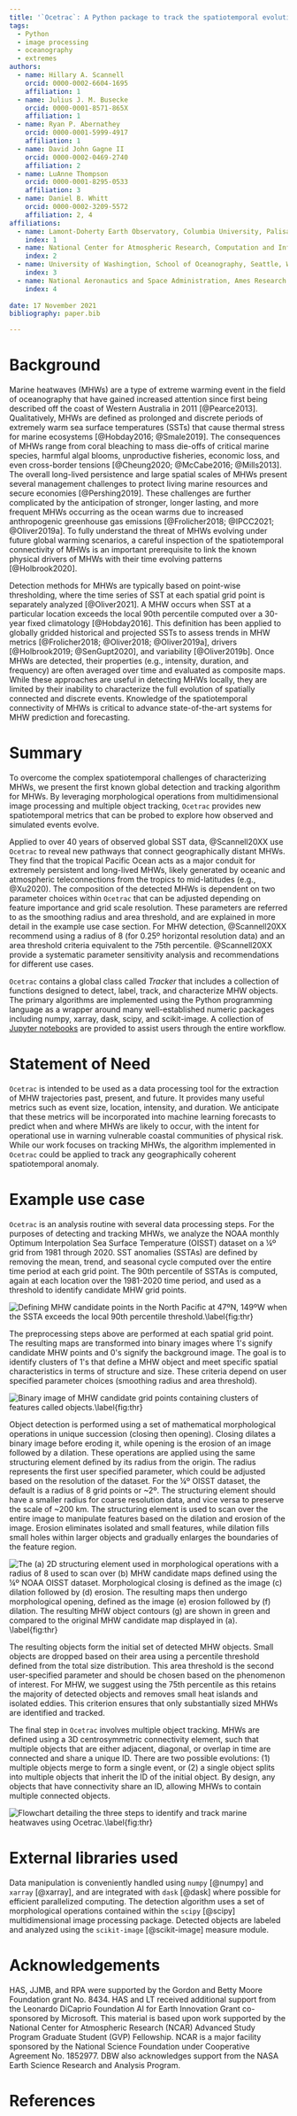 ```yaml
---
title: '`Ocetrac`: A Python package to track the spatiotemporal evolution of marine heatwaves'
tags:
  - Python
  - image processing
  - oceanography
  - extremes
authors:
  - name: Hillary A. Scannell
    orcid: 0000-0002-6604-1695
    affiliation: 1
  - name: Julius J. M. Busecke
    orcid: 0000-0001-8571-865X
    affiliation: 1
  - name: Ryan P. Abernathey
    orcid: 0000-0001-5999-4917
    affiliation: 1
  - name: David John Gagne II
    orcid: 0000-0002-0469-2740
    affiliation: 2
  - name: LuAnne Thompson
    orcid: 0000-0001-8295-0533
    affiliation: 3
  - name: Daniel B. Whitt
    orcid: 0000-0002-3209-5572
    affiliation: 2, 4
affiliations:
  - name: Lamont-Doherty Earth Observatory, Columbia University, Palisades, New York, USA
    index: 1
  - name: National Center for Atmospheric Research, Computation and Information Systems Laboratory, Boulder, Colorado, USA
    index: 2
  - name: University of Washingtion, School of Oceanography, Seattle, Washington, USA
    index: 3
  - name: National Aeronautics and Space Administration, Ames Research Center, Moffett Field, California, USA
    index: 4
    
date: 17 November 2021
bibliography: paper.bib

---
```


# Background

Marine heatwaves (MHWs) are a type of extreme warming event in the field of oceanography that have gained increased attention since first being described off the coast of Western Australia in 2011 [@Pearce2013]. Qualitatively, MHWs are defined as prolonged and discrete periods of extremely warm sea surface temperatures (SSTs) that cause thermal stress for marine ecosystems [@Hobday2016; @Smale2019]. The consequences of MHWs range from coral bleaching to mass die-offs of critical marine species, harmful algal blooms, unproductive fisheries, economic loss, and even cross-border tensions [@Cheung2020; @McCabe2016; @Mills2013]. The overall long-lived persistence and large spatial scales of MHWs present several management challenges to protect living marine resources and secure economies [@Pershing2019]. These challenges are further complicated by the anticipation of stronger, longer lasting, and more frequent MHWs occurring as the ocean warms due to increased anthropogenic greenhouse gas emissions [@Frolicher2018; @IPCC2021; @Oliver2019a]. To fully understand the threat of MHWs evolving under future global warming scenarios, a careful inspection of the spatiotemporal connectivity of MHWs is an important prerequisite to link the known physical drivers of MHWs with their time evolving patterns [@Holbrook2020]. 

Detection methods for MHWs are typically based on point-wise thresholding, where the time series of SST at each spatial grid point is separately analyzed [@Oliver2021]. A MHW occurs when SST at a particular location exceeds the local 90th percentile computed over a 30-year fixed climatology [@Hobday2016]. This definition has been applied to globally gridded historical and projected SSTs to assess trends in MHW metrics [@Frolicher2018; @Oliver2018; @Oliver2019a], drivers [@Holbrook2019; @SenGupt2020], and variability [@Oliver2019b]. Once MHWs are detected, their properties (e.g., intensity, duration, and frequency) are often averaged over time and evaluated as composite maps. While these approaches are useful in detecting MHWs locally, they are limited by their inability to characterize the full evolution of spatially connected and discrete events. Knowledge of the spatiotemporal connectivity of MHWs is critical to advance state-of-the-art systems for MHW prediction and forecasting.

# Summary

To overcome the complex spatiotemporal challenges of characterizing MHWs, we present the first known global detection and tracking algorithm for MHWs. By leveraging morphological operations from multidimensional image processing and multiple object tracking, `Ocetrac` provides new spatiotemporal metrics that can be probed to explore how observed and simulated events evolve. 

Applied to over 40 years of observed global SST data, @Scannell20XX use `Ocetrac` to reveal new pathways that connect geographically distant MHWs. They find that the tropical Pacific Ocean acts as a major conduit for extremely persistent and long-lived MHWs, likely generated by oceanic and atmospheric teleconnections from the tropics to mid-latitudes (e.g., @Xu2020). The composition of the detected MHWs is dependent on two parameter choices within `Ocetrac` that can be adjusted depending on feature importance and grid scale resolution. These parameters are referred to as the smoothing radius and area threshold, and are explained in more detail in the example use case section. For MHW detection, @Scannell20XX recommend using a radius of 8 (for 0.25º horizontal resolution data) and an area threshold criteria equivalent to the 75th percentile. @Scannell20XX provide a systematic parameter sensitivity analysis and recommendations for different use cases.  

`Ocetrac` contains a global class called *Tracker* that includes a collection of functions designed to detect, label, track, and characterize MHW objects. The primary algorithms are implemented using the Python programming language as a wrapper around many well-established numeric packages including numpy, xarray, dask, scipy, and scikit-image. A collection of [Jupyter notebooks](https://github.com/ocetrac/ocetrac/tree/main/notebooks) are provided to assist users through the entire workflow.

# Statement of Need

`Ocetrac` is intended to be used as a data processing tool for the extraction of MHW trajectories past, present, and future. It provides many useful metrics such as event size, location, intensity, and duration. We anticipate that these metrics will be incorporated into machine learning forecasts to predict when and where MHWs are likely to occur, with the intent for operational use in warning vulnerable coastal communities of physical risk. 
While our work focuses on tracking MHWs, the algorithm implemented in `Ocetrac` could be applied to track any geographically coherent spatiotemporal anomaly.

# Example use case

`Ocetrac` is an analysis routine with several data processing steps. For the purposes of detecting and tracking MHWs, we analyze the NOAA monthly Optimum Interpolation Sea Surface Temperature (OISST) dataset on a ¼º grid from 1981 through 2020. SST anomalies (SSTAs) are defined by removing the mean, trend, and seasonal cycle computed over the entire time period at each grid point. The 90th percentile of SSTAs is computed, again at each location over the 1981-2020 time period, and used as a threshold to identify candidate MHW grid points. 

![Defining MHW candidate points in the North Pacific at 47ºN, 149ºW when the SSTA exceeds the local 90th percentile threshold.\label{fig:thr}](fig3.png)

The preprocessing steps above are performed at each spatial grid point. The resulting maps are transformed into binary images where 1's signify candidate MHW points and 0's signify the background image. The goal is to identify clusters of 1's that define a MHW object and meet specific spatial characteristics in terms of structure and size. These criteria depend on user specified parameter choices (smoothing radius and area threshold). 

![Binary image of MHW candidate grid points containing clusters of features called objects.\label{fig:thr}](fig2.png)

Object detection is performed using a set of mathematical morphological operations in unique succession (closing then opening). Closing dilates a binary image before eroding it, while opening is the erosion of an image followed by a dilation. These operations are applied using the same structuring element defined by its radius from the origin. The radius represents the first user specified parameter, which could be adjusted based on the resolution of the dataset. For the ¼º OISST dataset, the default is a radius of 8 grid points or ~2º.  The structuring element should have a smaller radius for coarse resolution data, and vice versa to preserve the scale of ~200 km. The structuring element is used to scan over the entire image to manipulate features based on the dilation and erosion of the image. Erosion eliminates isolated and small features, while dilation fills small holes within larger objects and gradually enlarges the boundaries of the feature region. 

![The (a) 2D structuring element used in morphological operations with a radius of 8 used to scan over (b) MHW candidate maps defined using the ¼º NOAA OISST dataset. Morphological closing is defined as the image (c) dilation followed by (d) erosion. The resulting maps then undergo morphological opening, defined as the image (e) erosion followed by (f) dilation. The resulting MHW object contours (g) are shown in green and compared to the original MHW candidate map displayed in (a). \label{fig:thr}](fig4.png)

The resulting objects form the initial set of detected MHW objects. Small objects are dropped based on their area using a percentile threshold defined from the total size distribution. This area threshold is the second user-specified parameter and should be chosen based on the phenomenon of interest. For MHW, we suggest using the 75th percentile as this retains the majority of detected objects and removes small heat islands and isolated eddies. This criterion ensures that only substantially sized MHWs are identified and tracked. 


The final step in `Ocetrac` involves multiple object tracking. MHWs are defined using a 3D centrosymmetric connectivity element, such that multiple objects that are either adjacent, diagonal, or overlap in time are connected and share a unique ID. There are two possible evolutions: (1) multiple objects merge to form a single event, or (2) a single object splits into multiple objects that inherit the ID of the initial object. By design, any objects that have connectivity share an ID, allowing MHWs to contain multiple connected objects. 

![Flowchart detailing the three steps to identify and track marine heatwaves using Ocetrac.\label{fig:thr}](fig1.png)

# External libraries used

Data manipulation is conveniently handled using `numpy` [@numpy] and `xarray` [@xarray], and are integrated with `dask` [@dask] where possible for efficient parallelized computing. The detection algorithm uses a set of morphological operations contained within the `scipy` [@scipy] multidimensional image processing package. Detected objects are labeled and analyzed using the `scikit-image` [@scikit-image] measure module.

# Acknowledgements

HAS, JJMB, and RPA were supported by the Gordon and Betty Moore Foundation grant No. 8434. HAS and LT received additional support from the Leonardo DiCaprio Foundation AI for Earth Innovation Grant co-sponsored by Microsoft. This material is based upon work supported by the National Center for Atmospheric Research (NCAR) Advanced Study Program Graduate Student (GVP) Fellowship. NCAR is a major facility sponsored by the National Science Foundation under Cooperative Agreement No. 1852977. DBW also acknowledges support from the NASA Earth Science Research and Analysis Program.

# References

